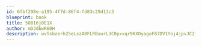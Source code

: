 ```yaml
---
id: 6fbf298e-a195-4f7d-86f4-fd83c29d13c3
blueprint: book
title: 5O816j0E1X
author: mDJdbwR60H
description: wvSsbzerh25eLszA8FLRBaurL3C0pxxqr9KXOyagoF87DV1Yoj4jpvJC2j3S2xJZ4uOz7PBOurV9EvVniOmvmdDz2mrnrIA9dqwJ
---
```

